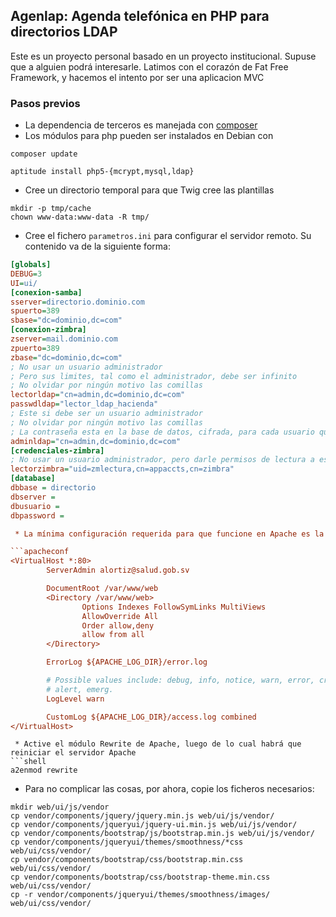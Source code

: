 ## Agenlap: Agenda telefónica en PHP para directorios LDAP

Este es un proyecto personal basado en un proyecto institucional. 
Supuse que a alguien podrá interesarle.
Latimos con el corazón de Fat Free Framework, y hacemos el intento por ser una aplicacion MVC

### Pasos previos
* La dependencia de terceros es manejada con [composer](https://gist.github.com/VTacius/4b9ed8b1deee1ecdfb04)
* Los módulos para php pueden ser instalados en Debian con 

```shell 
composer update
```

```shell 
aptitude install php5-{mcrypt,mysql,ldap}
```

* Cree un directorio temporal para que Twig cree las plantillas
```shell
mkdir -p tmp/cache
chown www-data:www-data -R tmp/
```

* Cree el fichero `parametros.ini` para configurar el servidor remoto. Su contenido va de la siguiente forma:
```ini
[globals]
DEBUG=3
UI=ui/
[conexion-samba]
sserver=directorio.dominio.com
spuerto=389
sbase="dc=dominio,dc=com"
[conexion-zimbra]
zserver=mail.dominio.com
zpuerto=389
zbase="dc=dominio,dc=com"
; No usar un usuario administrador
; Pero sus limites, tal como el administrador, debe ser infinito
; No olvidar por ningún motivo las comillas
lectorldap="cn=admin,dc=dominio,dc=com"
passwdldap="lector_ldap_hacienda"
; Este si debe ser un usuario administrador
; No olvidar por ningún motivo las comillas
; La contraseña esta en la base de datos, cifrada, para cada usuario que tenga rol admon
adminldap="cn=admin,dc=dominio,dc=com"
[credenciales-zimbra]
; No usar un usuario administrador, pero darle permisos de lectura a este usuario para los atributos zimbraAccountStatus y zimbraMailStatus
lectorzimbra="uid=zmlectura,cn=appaccts,cn=zimbra"
[database]
dbbase = directorio
dbserver = 
dbusuario = 
dbpassword = 

 * La mínima configuración requerida para que funcione en Apache es la siguiente

```apacheconf
<VirtualHost *:80>
        ServerAdmin alortiz@salud.gob.sv

        DocumentRoot /var/www/web
        <Directory /var/www/web>
                Options Indexes FollowSymLinks MultiViews
                AllowOverride All
                Order allow,deny
                allow from all
        </Directory>

        ErrorLog ${APACHE_LOG_DIR}/error.log

        # Possible values include: debug, info, notice, warn, error, crit,
        # alert, emerg.
        LogLevel warn

        CustomLog ${APACHE_LOG_DIR}/access.log combined
</VirtualHost>
```

```
 * Active el módulo Rewrite de Apache, luego de lo cual habrá que reiniciar el servidor Apache
```shell 
a2enmod rewrite
```

* Para no complicar las cosas, por ahora, copie los ficheros necesarios:
```shell
mkdir web/ui/js/vendor
cp vendor/components/jquery/jquery.min.js web/ui/js/vendor/
cp vendor/components/jqueryui/jquery-ui.min.js web/ui/js/vendor/
cp vendor/components/bootstrap/js/bootstrap.min.js web/ui/js/vendor/
cp vendor/components/jqueryui/themes/smoothness/*css web/ui/css/vendor/
cp vendor/components/bootstrap/css/bootstrap.min.css web/ui/css/vendor/
cp vendor/components/bootstrap/css/bootstrap-theme.min.css web/ui/css/vendor/
cp -r vendor/components/jqueryui/themes/smoothness/images/ web/ui/css/vendor/
```